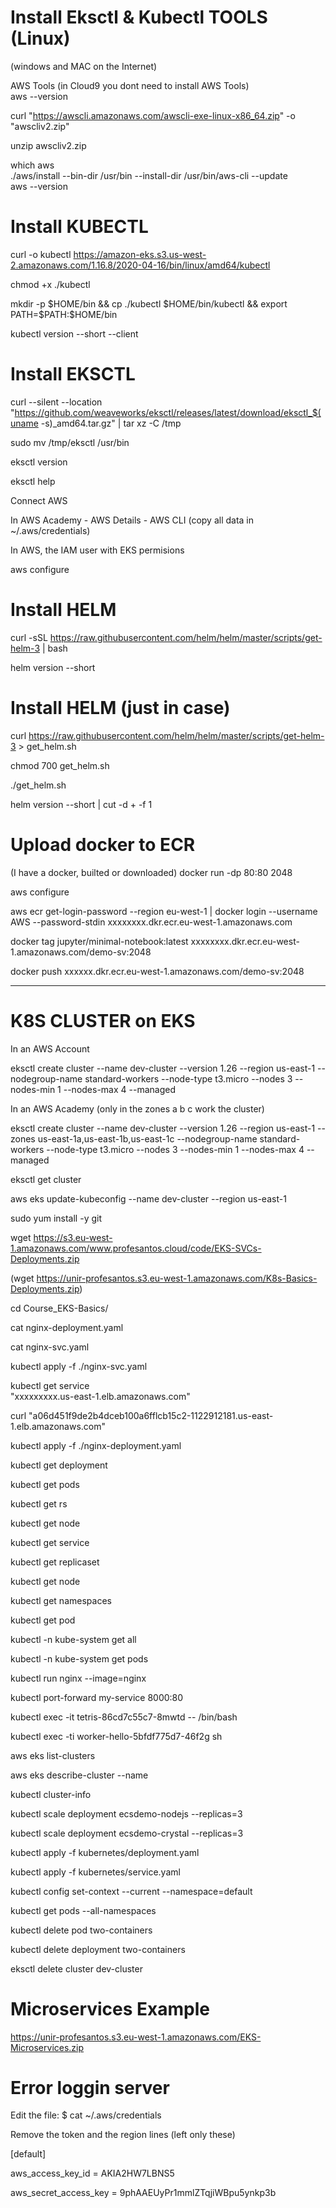 # Install Eksctl & Kubectl TOOLS (Linux)
(windows and MAC on the Internet)


AWS Tools (in Cloud9 you dont need to install AWS Tools) \
aws --version

curl "https://awscli.amazonaws.com/awscli-exe-linux-x86_64.zip" -o "awscliv2.zip"

unzip awscliv2.zip

which aws \
./aws/install --bin-dir /usr/bin --install-dir /usr/bin/aws-cli --update \
aws --version

# Install KUBECTL 

curl -o kubectl https://amazon-eks.s3.us-west-2.amazonaws.com/1.16.8/2020-04-16/bin/linux/amd64/kubectl

chmod +x ./kubectl 

mkdir -p $HOME/bin && cp ./kubectl $HOME/bin/kubectl && export PATH=$PATH:$HOME/bin 

kubectl version --short --client

# Install EKSCTL 

curl --silent --location "https://github.com/weaveworks/eksctl/releases/latest/download/eksctl_$(uname -s)_amd64.tar.gz" | tar xz -C /tmp

sudo mv /tmp/eksctl /usr/bin

eksctl version 

eksctl help

Connect AWS 

In AWS Academy - AWS Details - AWS CLI (copy all data in ~/.aws/credentials)

In AWS, the IAM user with EKS permisions 

aws configure 

# Install HELM

curl -sSL https://raw.githubusercontent.com/helm/helm/master/scripts/get-helm-3 | bash

helm version --short


# Install HELM (just in case)
curl https://raw.githubusercontent.com/helm/helm/master/scripts/get-helm-3 > get_helm.sh

chmod 700 get_helm.sh

./get_helm.sh

helm version --short | cut -d + -f 1

# Upload docker to ECR

(I have a docker, builted or downloaded)
docker run -dp 80:80 2048

aws configure

aws ecr get-login-password --region eu-west-1 | docker login --username AWS --password-stdin xxxxxxxx.dkr.ecr.eu-west-1.amazonaws.com

docker tag jupyter/minimal-notebook:latest xxxxxxxx.dkr.ecr.eu-west-1.amazonaws.com/demo-sv:2048

docker push xxxxxx.dkr.ecr.eu-west-1.amazonaws.com/demo-sv:2048



----------------------------------------------------
# K8S CLUSTER on EKS

In an AWS Account

eksctl create cluster --name dev-cluster --version 1.26 --region us-east-1 --nodegroup-name standard-workers --node-type t3.micro --nodes 3 --nodes-min 1 --nodes-max 4 --managed

In an AWS Academy (only in the zones a b c work the cluster)

eksctl create cluster --name dev-cluster --version 1.26 --region us-east-1 --zones us-east-1a,us-east-1b,us-east-1c --nodegroup-name standard-workers --node-type t3.micro --nodes 3 --nodes-min 1 --nodes-max 4 --managed


eksctl get cluster

aws eks update-kubeconfig --name dev-cluster --region us-east-1

sudo yum install -y git  

wget https://s3.eu-west-1.amazonaws.com/www.profesantos.cloud/code/EKS-SVCs-Deployments.zip

(wget https://unir-profesantos.s3.eu-west-1.amazonaws.com/K8s-Basics-Deployments.zip)

cd Course_EKS-Basics/  

cat nginx-deployment.yaml  

cat nginx-svc.yaml  

kubectl apply -f ./nginx-svc.yaml  

kubectl get service  
           "xxxxxxxxx.us-east-1.elb.amazonaws.com"         
           
curl "a06d451f9de2b4dceb100a6fflcb15c2-1122912181.us-east-1.elb.amazonaws.com"  

kubectl apply -f ./nginx-deployment.yaml  

kubectl get deployment  

kubectl get pods  

kubectl get rs  

kubectl get node 

kubectl get service 

kubectl get replicaset 

kubectl get node  

kubectl get namespaces 

kubectl get pod  

kubectl -n kube-system get all

kubectl -n kube-system get pods

 kubectl run nginx --image=nginx

kubectl port-forward my-service 8000:80

kubectl exec -it tetris-86cd7c55c7-8mwtd -- /bin/bash   

kubectl exec -ti worker-hello-5bfdf775d7-46f2g sh

aws eks list-clusters 

aws eks describe-cluster --name <insertclustername> 

kubectl cluster-info
           
kubectl scale deployment ecsdemo-nodejs --replicas=3 

kubectl scale deployment ecsdemo-crystal --replicas=3

kubectl apply -f kubernetes/deployment.yaml 

kubectl apply -f kubernetes/service.yaml

kubectl config set-context --current --namespace=default
           
kubectl get pods --all-namespaces

kubectl delete pod two-containers 

kubectl delete deployment two-containers

eksctl delete cluster dev-cluster

# Microservices Example
           
https://unir-profesantos.s3.eu-west-1.amazonaws.com/EKS-Microservices.zip

# Error loggin server

Edit the file: $ cat ~/.aws/credentials

Remove the token and the region lines (left only these)

[default]

aws_access_key_id = AKIA2HW7LBNS5

aws_secret_access_key = 9phAAEUyPr1mmlZTqjiWBpu5ynkp3b
